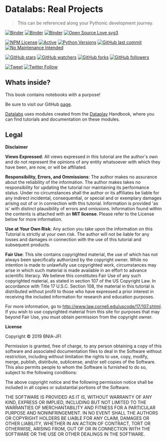 # Datalabs: Real Projects
> This can be referenced  along your Pythonic development journey.


[![Binder](https://mybinder.org/badge_logo.svg)](https://mybinder.org/v2/gh/bnia/datalab/master?filepath=%2Fnotebooks%2Findex.ipynb)
[![Binder](https://pete88b.github.io/fastpages/assets/badges/colab.svg)](https://colab.research.google.com/github/bnia/datalab/blob/master/notebooks/index.ipynb)
[![Binder](https://pete88b.github.io/fastpages/assets/badges/github.svg)](https://github.com/bnia/datalab/tree/master/notebooks/index.ipynb)
[![Open Source Love svg3](https://badges.frapsoft.com/os/v3/open-source.svg?v=103)](https://github.com/ellerbrock/open-source-badges/)

[![NPM License](https://img.shields.io/npm/l/all-contributors.svg?style=flat)](https://github.com/bnia/datalabs/blob/master/LICENSE)
[![Active](http://img.shields.io/badge/Status-Active-green.svg)](https://bnia.github.io) 
[![Python Versions](https://img.shields.io/pypi/pyversions/dataplay.svg)](https://pypi.python.org/pypi/dataplay/)
[![GitHub last commit](https://img.shields.io/github/last-commit/bnia/datalabs.svg?style=flat)]() 
[![No Maintenance Intended](http://unmaintained.tech/badge.svg)](http://unmaintained.tech/) 

[![GitHub stars](https://img.shields.io/github/stars/bnia/datalabs.svg?style=social&label=Star)](https://github.com/bnia/datalabs) 
[![GitHub watchers](https://img.shields.io/github/watchers/bnia/datalabs.svg?style=social&label=Watch)](https://github.com/bnia/datalabs) 
[![GitHub forks](https://img.shields.io/github/forks/bnia/datalabs.svg?style=social&label=Fork)](https://github.com/bnia/datalabs) 
[![GitHub followers](https://img.shields.io/github/followers/bnia.svg?style=social&label=Follow)](https://github.com/bnia/datalabs) 

[![Tweet](https://img.shields.io/twitter/url/https/github.com/bnia/datalabs.svg?style=social)](https://twitter.com/intent/tweet?text=Check%20out%20this%20%E2%9C%A8%20colab%20by%20@bniajfi%20https://github.com/bnia/datalabs%20%F0%9F%A4%97) 
[![Twitter Follow](https://img.shields.io/twitter/follow/bniajfi.svg?style=social)](https://twitter.com/bniajfi)

## Whats inside?

This book contains notebooks with a purpose!

Be sure to visit our GitHub [page](https://github.com/bnia/datalabs).

[Datalabs](https://bnia.github.io/datalabs/) uses modules created from the [Dataplay](https://bnia.github.io/dataplay/) Handbook, where you can find tutorials and documentation on these modules.


## Legal

__Disclaimer__

**Views Expressed**:
All views expressed in this tutorial are the author's own and do not represent the opinions of any entity whatsoever with which they have been, are now, or will be affiliated.

**Responsibility, Errors, and Ommissions**: 
The author makes no assurance about the reliability of the information. The author makes takes no responsibility for updating the tutorial nor maintaining its performance status. Under no circumstances shall the author or its affiliates be liable for any indirect incidental, consequential, or special and or exemplary damages arising out of or in connection with this tutorial. Information is provided 'as is' with distinct plausibility of errors and omissions. Information found within the contents is attached with an **MIT license**. Please refer to the License below for more information.

**Use at Your Own Risk**:
Any action you take upon the information on this Tutorial is strictly at your own risk. The author will not be liable for any losses and damages in connection with the use of this tutorial and subsequent products.

**Fair Use**:
This site contains copyrighted material, the use of which has not always been specifically authorized by the copyright owner. While no intention is made to unlawfully use copyrighted work, circumstances may arise in which such material is made available in an effort to advance scientific literacy. We believe this constitutes Fair Use of any such copyrighted material, as stated in section 107 of the US Copyright Law. In accordance with Title 17 U.S.C. Section 108, the material in this tutorial is distributed without profit to those who have expressed a prior interest in receiving the included information for research and education purposes.

For more information, go to http://www.law.cornell.edu/uscode/17/107.shtml. If you wish to use copyrighted material from this site for purposes that may beyond Fair Use, you must obtain permission from the copyright owner.

__License__

Copyright © 2019 BNIA-JFI

Permission is granted, free of charge, to any person obtaining a copy of this software and associated documentation files to deal in the Software without restriction, including without limitation the rights to use, copy, modify, merge, publish, distribute, sublicense, and/or sell copies of the Software. This also permits people to whom the Software is furnished to do so, subject to the following conditions:

The above copyright notice and the following permission notice shall be included in all copies or substantial portions of the Software.

THE SOFTWARE IS PROVIDED AS IT IS, WITHOUT WARRANTY OF ANY KIND, EXPRESS OR IMPLIED, INCLUDING BUT NOT LIMITED TO THE WARRANTIES OF MERCHANTABILITY AND FITNESS FOR A PARTICULAR PURPOSE AND NONINFRINGEMENT. IN NO EVENT SHALL THE AUTHORS OR COPYRIGHT HOLDERS BE LIABLE FOR ANY CLAIM, DAMAGES OR OTHER LIABILITY, WHETHER IN AN ACTION OF CONTRACT, TORT OR OTHERWISE, ARISING FROM, OUT OF OR IN CONNECTION WITH THE SOFTWARE OR THE USE OR OTHER DEALINGS IN THE SOFTWARE.


